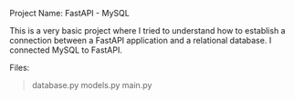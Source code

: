 Project Name: FastAPI - MySQL 

This is a very basic project where I tried to understand how to establish a connection between a FastAPI application and a relational database.
I connected MySQL to FastAPI.

Files:
> database.py
> models.py
> main.py
